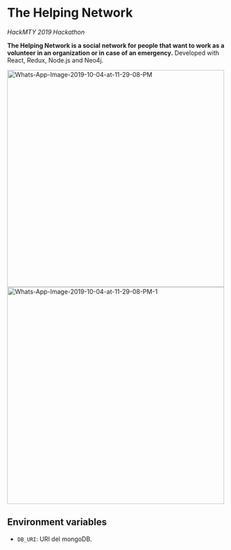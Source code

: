 # The Helping Network
*HackMTY 2019 Hackathon*

**The Helping Network is a social network for people that want to work as a volunteer in an organization or in case of an emergency.**
Developed with React, Redux, Node.js and Neo4j.


<img width="500px" src="https://i.ibb.co/MP75dnT/Whats-App-Image-2019-10-04-at-11-29-08-PM.jpg" alt="Whats-App-Image-2019-10-04-at-11-29-08-PM" border="0">

<img width="500px" src="https://i.ibb.co/dB1gHfn/Whats-App-Image-2019-10-04-at-11-29-08-PM-1.jpg" alt="Whats-App-Image-2019-10-04-at-11-29-08-PM-1" border="0">


## Environment variables

- `DB_URI`: URI del mongoDB.
